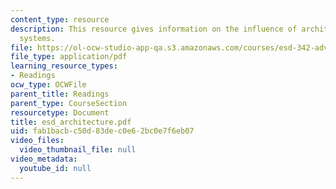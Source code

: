 ```yaml
---
content_type: resource
description: This resource gives information on the influence of architecture in engineering
  systems.
file: https://ol-ocw-studio-app-qa.s3.amazonaws.com/courses/esd-342-advanced-system-architecture-spring-2006/fab1bacbc50d83dec0e62bc0e7f6eb07_esd_architecture.pdf
file_type: application/pdf
learning_resource_types:
- Readings
ocw_type: OCWFile
parent_title: Readings
parent_type: CourseSection
resourcetype: Document
title: esd_architecture.pdf
uid: fab1bacb-c50d-83de-c0e6-2bc0e7f6eb07
video_files:
  video_thumbnail_file: null
video_metadata:
  youtube_id: null
---
```

